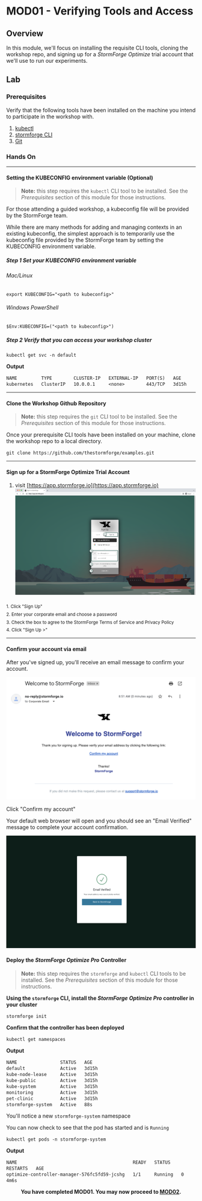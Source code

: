 # MOD01 - Verifying Tools and Access

## Overview
In this module, we'll focus on installing the requisite CLI tools, cloning the workshop repo, and signing up for a *StormForge Optimize* trial account that we'll use to run our experiments.

## Lab

### Prerequisites
Verify that the following tools have been installed on the machine you intend to participate in the workshop with.

1. [kubectl](https://kubernetes.io/docs/tasks/tools/#kubectl)
2. [stormforge CLI](https://docs.stormforge.io/optimize-pro/getting-started/install/#installing-the-stormforge-command-line-interface)
3. [Git](https://github.com/git-guides/install-git)

### Hands On

___

#### Setting the KUBECONFIG environment variable (Optional)

> **Note:** this step requires the `kubectl` CLI tool to be installed. See the *Prerequisites* section of this module for those instructions.

For those attending a guided workshop, a kubeconfig file will be provided by the StormForge team.

While there are many methods for adding and managing contexts in an existing kubeconfig, the simplest approach is to temporarily use the kubeconfig file provided by the StormForge team by setting the KUBECONFIG environment variable.

##### **Step 1** Set your KUBECONFIG environment variable

###### Mac/Linux<br>
    export KUBECONFIG="<path to kubeconfig>"
###### Windows PowerShell<br>
    $Env:KUBECONFIG=("<path to kubeconfig>")

##### **Step 2** Verify that you can access your workshop cluster

    kubectl get svc -n default

**Output**

    NAME         TYPE        CLUSTER-IP   EXTERNAL-IP   PORT(S)   AGE
    kubernetes   ClusterIP   10.0.0.1     <none>        443/TCP   3d15h

___ 


#### Clone the Workshop Github Repository

> **Note:** this step requires the `git` CLI tool to be installed. See the *Prerequisites* section of this module for those instructions.

Once your prerequisite CLI tools have been installed on your machine, clone the workshop repo to a local directory.

    git clone https://github.com/thestormforge/examples.git

___

#### Sign up for a StormForge Optimize Trial Account
1. visit [https://app.stormforge.io](https://app.stormforge.io)<br>
![signup-with-labels](/Java/Assets/Images/signup-labeled.png)

<sub>
1. Click "Sign Up"<br>
2. Enter your corporate email and choose a password<br>
3. Check the box to agree to the StormForge Terms of Service and Privacy Policy<br>
4. Click "Sign Up >"</sub>

___

#### Confirm your account via email
After you've signed up, you'll receive an email message to confirm your account.

![confirmation email](/Java/Assets/Images/confirmation-email.png)

Click "Confirm my account"

Your default web browser will open and you should see an "Email Verified" message to complete your account confirmation.

![confirmation web](/Java/Assets/Images/confirmation-web.png)

#### Deploy the *StormForge Optimize Pro* Controller

> **Note:** this step requires the `stormforge` and `kubectl` CLI tools to be installed. See the *Prerequisites* section of this module for those instructions.

**Using the `stormforge` CLI, install the *StormForge Optimize Pro* controller in your cluster**

    stormforge init

**Confirm that the controller has been deployed**

    kubectl get namespaces

**Output**

    NAME                STATUS   AGE
    default             Active   3d15h
    kube-node-lease     Active   3d15h
    kube-public         Active   3d15h
    kube-system         Active   3d15h
    monitoring          Active   3d15h
    pet-clinic          Active   3d15h
    stormforge-system   Active   88s

You'll notice a new `stormforge-system` namespace

You can now check to see that the pod has started and is `Running`

    kubectl get pods -n stormforge-system

**Output**

    NAME                                           READY   STATUS    RESTARTS   AGE
    optimize-controller-manager-576fc5fd59-jcshg   1/1     Running   0          4m6s

<p align="center">
  <b>You have completed MOD01. You may now proceed to <a href="/Java/module02/README.md">MOD02</a>.</b>
</p>

